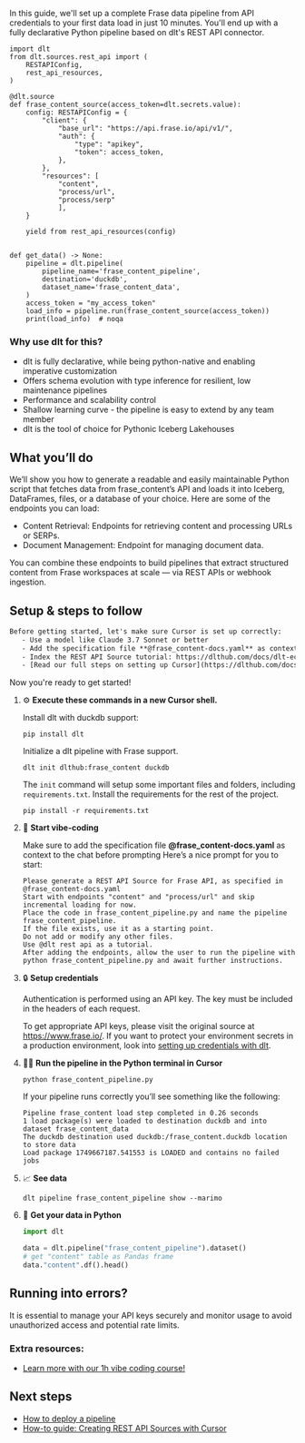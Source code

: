 In this guide, we'll set up a complete Frase data pipeline from API credentials to your first data load in just 10 minutes. You'll end up with a fully declarative Python pipeline based on dlt's REST API connector.

```python-outcome
import dlt
from dlt.sources.rest_api import (
    RESTAPIConfig,
    rest_api_resources,
)

@dlt.source
def frase_content_source(access_token=dlt.secrets.value):
    config: RESTAPIConfig = {
        "client": {
            "base_url": "https://api.frase.io/api/v1/",
            "auth": {
                "type": "apikey",
                "token": access_token,
            },
        },
        "resources": [
            "content",
            "process/url",
            "process/serp"
            ],
    }

    yield from rest_api_resources(config)


def get_data() -> None:
    pipeline = dlt.pipeline(
        pipeline_name='frase_content_pipeline',
        destination='duckdb',
        dataset_name='frase_content_data', 
    )
    access_token = "my_access_token"
    load_info = pipeline.run(frase_content_source(access_token))
    print(load_info)  # noqa
```

### Why use dlt for this?

- dlt is fully declarative, while being python-native and enabling imperative customization
- Offers schema evolution with type inference for resilient, low maintenance pipelines
- Performance and scalability control
- Shallow learning curve - the pipeline is easy to extend by any team member
- dlt is the tool of choice for Pythonic Iceberg Lakehouses

## What you’ll do

We’ll show you how to generate a readable and easily maintainable Python script that fetches data from frase_content’s API and loads it into Iceberg, DataFrames, files, or a database of your choice. Here are some of the endpoints you can load:

- Content Retrieval: Endpoints for retrieving content and processing URLs or SERPs.
- Document Management: Endpoint for managing document data.

You can combine these endpoints to build pipelines that extract structured content from Frase workspaces at scale — via REST APIs or webhook ingestion.

## Setup & steps to follow

```default
Before getting started, let's make sure Cursor is set up correctly:
   - Use a model like Claude 3.7 Sonnet or better
   - Add the specification file **@frase_content-docs.yaml** as context
   - Index the REST API Source tutorial: https://dlthub.com/docs/dlt-ecosystem/verified-sources/rest_api/ and add it to context as **@dlt rest api**
   - [Read our full steps on setting up Cursor](https://dlthub.com/docs/dlt-ecosystem/llm-tooling/cursor-restapi#23-configuring-cursor-with-documentation)
```

Now you're ready to get started! 

1. ⚙️ **Execute these commands in a new Cursor shell.**
    
    Install dlt with duckdb support:
    ```shell
    pip install dlt
    ```

    Initialize a dlt pipeline with Frase support.
    ```shell
    dlt init dlthub:frase_content duckdb
    ```

    The `init` command will setup some important files and folders, including `requirements.txt`. Install the requirements for the rest of the project.
    ```shell
    pip install -r requirements.txt
    ```
    
2. 🤠 **Start vibe-coding**
    
    Make sure to add the specification file **@frase_content-docs.yaml** as context to the chat before prompting
    Here’s a nice prompt for you to start: 
    
    ```prompt
    Please generate a REST API Source for Frase API, as specified in @frase_content-docs.yaml 
    Start with endpoints "content" and "process/url" and skip incremental loading for now. 
    Place the code in frase_content_pipeline.py and name the pipeline frase_content_pipeline. 
    If the file exists, use it as a starting point. 
    Do not add or modify any other files. 
    Use @dlt rest api as a tutorial. 
    After adding the endpoints, allow the user to run the pipeline with python frase_content_pipeline.py and await further instructions.
    ```

    
3. 🔒 **Setup credentials** 
    
    Authentication is performed using an API key. The key must be included in the headers of each request.
    
    To get appropriate API keys, please visit the original source at https://www.frase.io/.
    If you want to protect your environment secrets in a production environment, look into [setting up credentials with dlt](https://dlthub.com/docs/walkthroughs/add_credentials).
    
4. 🏃‍♀️ **Run the pipeline in the Python terminal in Cursor**
    
    ```shell
    python frase_content_pipeline.py
    ```
    
    If your pipeline runs correctly you’ll see something like the following:
    
    ```shell
    Pipeline frase_content load step completed in 0.26 seconds
    1 load package(s) were loaded to destination duckdb and into dataset frase_content_data
    The duckdb destination used duckdb:/frase_content.duckdb location to store data
    Load package 1749667187.541553 is LOADED and contains no failed jobs
    ```
    
5. 📈 **See data**
    
    ```shell
    dlt pipeline frase_content_pipeline show --marimo
    ```
    
6. 🐍 **Get your data in Python**
    
    ```python
    import dlt

   data = dlt.pipeline("frase_content_pipeline").dataset()
   # get "content" table as Pandas frame
   data."content".df().head()
    ```

## Running into errors?

It is essential to manage your API keys securely and monitor usage to avoid unauthorized access and potential rate limits.

### Extra resources:

- [Learn more with our 1h vibe coding course!](https://www.youtube.com/watch?v=GGid70rnJuM)

## Next steps

- [How to deploy a pipeline](https://dlthub.com/docs/walkthroughs/deploy-a-pipeline)
- [How-to guide: Creating REST API Sources with Cursor](https://dlthub.com/docs/dlt-ecosystem/llm-tooling/cursor-restapi)